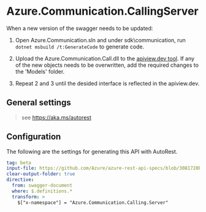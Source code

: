 # Azure.Communication.CallingServer

When a new version of the swagger needs to be updated:
1. Open Azure.Communication.sln and under sdk\communication, run `dotnet msbuild /t:GenerateCode` to generate code.

2. Upload the Azure.Communication.Call.dll to the [apiview.dev tool](https://apiview.dev/).
If any of the new objects needs to be overwritten, add the required changes to the 'Models' folder.

3. Repeat 2 and 3 until the desided interface is reflected in the apiview.dev.

## General settings
> see https://aka.ms/autorest 

## Configuration 
The following are the settings for generating this API with AutoRest.

```yaml
tag: beta
input-file: https://github.com/Azure/azure-rest-api-specs/blob/3081720bfa8a45588dd0cb170d5d07c4766066cb/specification/communication/data-plane/CallingServer/preview/2021-03-28-preview0/communicationservicescallingserver.json
clear-output-folder: true
directive:
  from: swagger-document
  where: $.definitions.*
  transform: >
    $["x-namespace"] = "Azure.Communication.Calling.Server"
```
